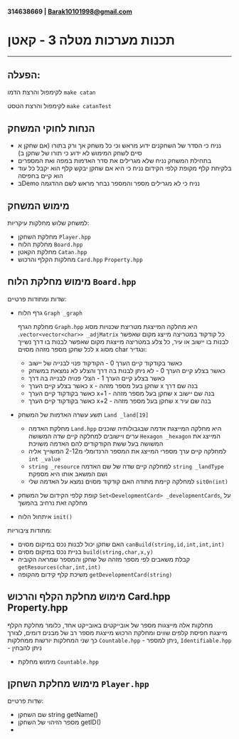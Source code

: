 #### 314638669 | Barak10101998@gmail.com
# תכנות מערכות מטלה 3 - קאטן
___
הפעלה:
---
לקימפול והרצת הדמו `make catan`

לקימפול והרצת הטסט `make catanTest`

הנחות לחוקי המשחק
---
- נניח כי הסדר של השחקנים ידוע מראש וכי כל משחק אך ורק בתורו (אם שחקן א סיים לשחק המימוש לא ידוע כי תורו של שחקן ב)
- בתחילת המשחק נניח שלא מגרילים את סדר האדמות במפה ואת המספרים
- בלקיחת קלף מקופת קלפי הקידום נניח כי היא אם שחקן יבקש קלף הוא יקבל כל עוד הוא קיים בחפיסה
- בDemo נניח כי לא מגרילים מספר והמספר נבחר מראש לשם ההדגמה

מימוש המשחק
---

למשחק שלוש מחלקות עיקריות:
- מחלקת השחקן `Player.hpp`
- מחלקת הלוח `Board.hpp`
- מחלקת הקאטן `Catan.hpp`
- מחלקות הקלף והרכוש `Card.hpp` `Property.hpp`

מימוש מחלקת הלוח `Board.hpp`
-
שדות ומתודות פרטיים:
- גרף הלוח `Graph _graph`

  מחלקת הגרף `Graph.hpp` היא מחלקה המייצגת מטריצת שכנויות מסוג
  .`vector<vector<char>> _adjMatrix`
    כל קודקוד במטריצה מייצג מקום שאפשר לבנות בו יישוב או עיר, כל צלע במטריצה מייצגת מקום שאפשר לבנות בו דרך
   נשייך לכל שחקן מספר מזהה מסוים x מסוג char ונגדיר:
  - כאשר בקודקוד קיים הערך 0 - הקודקוד פנוי לבנייה של יישוב
  - כאשר בצלע קיים הערך 0 - לא ניתן לבנות בה דרך והצלע לא נמצאת במשחק
  - כאשר בצלע קיים הערך 1 - הצלי פנויה לבנייה בה דרך
  - כאשר בצלע קיים הערך x - שחקן בעל מספר מזהה x בנה שם דרך
  - כאשר בקודקוד קיים הערך x+1 - שחקן בעל מספר מזהה x בנה שם יישוב
  - כאשר בקודקוד קיים הערך x+2 - שחקן בעל מספר מזהה x בנה שם עיר
  
- תשע עשרה האדמות של המשחק `Land _land[19]`
  - מחלקת האדמה `Land.hpp` היא מחלקה המייצגת אדמה שבגבולותיה שוכנים ערים ויישובים
  למחלקה קיים שדה המשושה `Hexagon _hexagon` המייצג את המשושה בעל ששת הקודקודים להם האדמה משויכת
  - למחלקה קיים ערך מספרי המייצג את המספר הרנדומלי מ2-12 המשוייך אליה `int _value`
  - `string _resource` למחלקה קיים שדה של שם האדמה `string _landType` ושם המשאב אותו היא מספקת
  - למחלקה קיימת מתודה האם קודקוד מסוים נמצא על האדמה שלי `sitOn(int)`

- קופת קלפי הקידום של המשחק 
`Set<DevelopmentCard> _developmentCards`, על מחלקה זאת נרחיב בהמשך

- איתחול הלוח `init()`

מתודות ציבוריות:
- האם שחקן יכול לבנות נכס במיקום מסוים `canBuild(string,id,int,int,int)`
- בניית נכס במיקום מסוים `build(string,char,x,y)`
- קבלת משאבים לפי מספר מזהה של שחקן והמספר שמראה הקוביה `getResources(char,int,int)`
- משיכת קלף קידום מהקופה `getDevelopmentCard(string)`

מימוש מחלקת הקלף והרכוש Card.hpp Property.hpp
-
מחלקות אלה מייצגות מספר של אובייקטים באובייקט אחד, כלומר מחלקת הקלף מייצגת חפיסת קלפים שווים ומחלקת הרכוש מייצגת מספר רב של מבנים דומים,
לצורך כך שני המחלקות יורשות ממחלקות `Countable.hpp` - ניתן למספר, `Identifiable.hpp` - ניתן להבחין
- מימוש מחלקת `Countable.hpp`



מימוש מחלקת השחקן `Player.hpp`
---
שדות פרטיים:
- שם השחקן string getName()
- מספר הזיהוי של השחקן getID()
- 